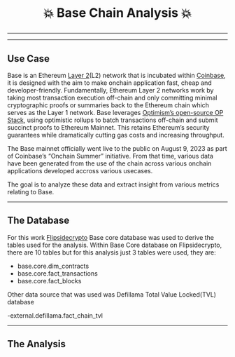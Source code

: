 # <p align="center" style="margin-top: 0px;"> :boom: Base Chain Analysis :boom:
---
---
## Use Case
Base is an Ethereum [Layer 2](https://x.com/TheRealIfiokLee/status/1532788242508128258)(L2) network that is incubated within [Coinbase](www.coinbase.com), it is designed with the aim to make onchain application fast, cheap and developer-friendly. Fundamentally, Ethereum Layer 2 networks work by taking most transaction execution off-chain and only committing minimal cryptographic proofs or summaries back to the Ethereum chain which serves as the Layer 1 network. Base leverages [Optimism’s open-source OP Stack](https://cointelegraph.com/learn/articles/what-is-base-coinbase-l2-network), using optimistic rollups to batch transactions off-chain and submit succinct proofs to Ethereum Mainnet. This retains Ethereum’s security guarantees while dramatically cutting gas costs and increasing throughput.

The Base mainnet officially went live to the public on August 9, 2023 as part of Coinbase’s “Onchain Summer” initiative. From that time, various data have been generated from the use of the chain across various onchain applications developed accross various usecases.

The goal is to analyze these data and extract insight from various metrics relating to Base.

---

## The Database

For this work [Flipsidecrypto](https://flipsidecrypto.xyz/) Base core database was used to derive the tables used for the analysis. Within Base Core database on Flipsidecrypto, there are 10 tables but for this analysis just 3 tables were used, they are:

- base.core.dim_contracts
- base.core.fact_transactions
- base.core.fact_blocks

Other data source that was used was Defillama Total Value Locked(TVL) database

-external.defillama.fact_chain_tvl

---

## The Analysis
